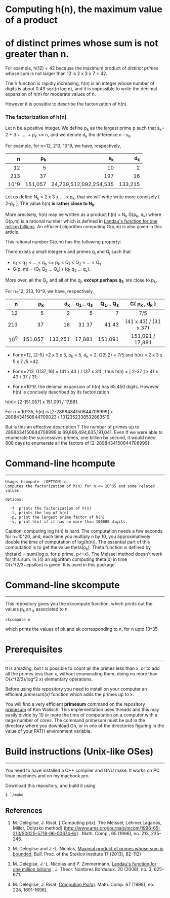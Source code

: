 # Computing h(n), the maximum value of a product
# of distinct primes whose sum is not greater than n.

For example, h(12) = 42 because  the maximum product
of _distinct primes_ whose sum is not larger than 12 is  2 x 3 x 7 = 42.


The h function is rapidly increasing, h(n) is an integer whose
number of digits is about 0.43 sqrt(n log n), and it is impossible
to write the decimal expansion of h(n) for moderate values of n.

However it is possible to describe the factorization of h(n).

### The factorization of h(n)

Let n be a positive integer. We define p<sub>k</sub> as
the largest prime p such that s<sub>k</sub>= 2 + 3 + .... + p<sub>k</sub> <= n,
and we denote d<sub>k</sub>  the difference n - s<sub>k</sub>.

For example, for n=12, 213, 10^9, we have, respectively,

| n  | p<sub>k</sub> |  s<sub>k</sub>  | d<sub>k</sub> |
| ---------: | ---------: | ---------: | --------: |
| 12   | 5    | 10    | 2 |
| 213 | 37  | 197  | 16 |
| 10^9 | 151,057  | 24,739,512,092,254,535 | 133,215 |

Let us define N<sub>k</sub> = 2 x 3 x .... x p<sub>k</sub>, that we
will write write more concisely [ 2-p<sub>k</sub> ]. The value
h(n) **is rather close to N<sub>k</sub>**.

More precisely, h(n) may be written as a product
h(n) = N<sub>k</sub>  G(p<sub>k</sub>, d<sub>k</sub>)
where  G(p,m) is a rational number which is defined in
[Landau's function for one million billions](https://eudml.org/doc/10854).
An efficient algorithm computing G(p,m) is also
given in this article.

This rational number  G(p,m)  has the following property:

There exists a small integer s and primes q<sub>j</sub> and Q<sub>j</sub> such that
- q<sub>1</sub> <  q<sub>2</sub> < ... < q<sub>s</sub> <= p<sub>k</sub>
   < Q<sub>1</sub> < Q<sub>2</sub> < ... < Q<sub>s</sub>
- G(p, m) = (Q<sub>1</sub>  Q<sub>2</sub>  ...
  Q<sub>s</sub>) / (q<sub>1</sub>  q<sub>2</sub>  ...  q<sub>s</sub>).

More over, all the Q<sub>j</sub>, and all of the q<sub>j</sub>, 
**except perhaps q<sub>1</sub>**, are close to p<sub>k</sub>.  

For n=12, 213, 10^9,  we have, respectively,

|    n  | p<sub>k</sub> |  d<sub>k</sub> | q<sub>1</sub>... q<sub>s</sub> | Q<sub>1</sub>... Q<sub>s</sub> |G( p<sub>k</sub> , d<sub>k</sub> )
| ---------:  | ---------: |  ---------: | ---------: | ---------: | :--------: |
|12   |  5  | 2   | 5 | 7 | 7/5|
|213 | 37 | 16 | 31  37 | 41  43 | (41 x 43) / (31 x 37)|
|10<sup>9</sup> | 151,057 | 133,251 |17,881 | 151,091|  151,091 / 17,881|

- For n=12, [2-5] =2 x 3 x 5,  p<sub>k</sub> = 5,  d<sub>k</sub> =
  2,  G(5,2) = 7/5 and h(n) = 2 x 3 x 5  x 7 /5  =42.

- For n=213, G(37, 16) = (41 x 43 ) / (37 x 31) , thus h(n) = [ 2-37 ]  x 41 x 43 / 37 / 31;

- For n=10^9, the decimal expansion of h(n) has 65,450 digits. However h(n) is
concisely described by its factorization

h(n)= [2-151,057] x 151,091 / 17,881.

For n = 10^35, h(n) is [2-2898434150644708999] x 2898434150644709023  / 1012352338532863519.

But is this an effective description ? The number of primes up to
2898434150644708999 is 69,866,494,635,191,041.  Even If we were able
to enumerate the successives primes, one billion by second, it would
need 808 days to enumerate all the factors of [2-2898434150644708999] .

# Command-line  hcompute
-------------------------------
```
Usage: hcompute  [OPTION] n
Computes the factorization of h(n) for n <= 10^35 and some related values.

Options:

  -f  prints the factorization of h(n)
  -l, prints the log of h(n) 
  -p, print the largest prime factor of h(n)
  -v, print h(n) if it has no more than 100000 digits.
```

Caution: computing log h(n) is hard. The computation needs a few
seconds for n=10^20, and, each time you multiply n by 10, you
approximatively double the time of computation of log(h(n)).
The essential part of this
computation is to get the value theta(p<sub>k</sub>).
Theta function  is defined by theta(x) = sum{log p, for p prime, p<=x}.
The Meissel method doesn't work for this sum. In (4) an
algorithm computing theta(x) in time O(x^(2/3+epsilon) is given.
It is used in this package.

# Command-line skcompute
----------------------
This repository gives you the skcompute function, which prints out the
values p<sub>k</sub> an <sub>k</sub> associated to n.

```
skcompute n
```
which prints the values of pk and sk corresponding to n, for n upto 10^35.

# Prerequisites
-----------------------------------
It is amazing, but t is possible to count all the primes less than x,
or to add all the primes less than x, without enumerating them, doing
no more than O(x^(2/3)/log^2 x) elementary operations.

Before using this repository you need to install on your computer
an efficient  _primesum(x)_ function which adds the primes up
to x.

You will find  a very efficient **primesum**  command on the repository
[primesum](https://github.com/kimwalisch/primesum)
of Kim Walisch. This implementation uses threads and this may easily
divide by 10 or more the time of computation on a computer with a large
number of cores. The command primesum must be put  in the directory where you download Gh, or
in one of the directories figuring in the value of your PATH environment variable.

# Build instructions (Unix-like OSes)
-----------------------------------
You need to have installed a C++ compiler and GNU make.
It works on PC linux machines and on my macbook pro.

Download this repository, and build it using

```
$ ./make
```

References
----------
1. M. Deleglise, J. Rivat,
[ Computing pi(x): The Meissel, Lehmer,Lagarias, Miller, Odlyzko method]
(http://www.ams.org/journals/mcom/1996-65-213/S0025-5718-96-00674-6/)
. Math. Comp., 65 (1996), no. 213, 235-245.
2. M. Deleglise and J.-L. Nicolas, [Maximal product of primes whose sum
is bounded](http://www.mathnet.ru/php/archive.phtml?wshow=paper&jrnid=spm&paperid=45&option_lang=eng),
Bull. Proc. of the Steklov Institute 17 (2013), 82-112)

3. M. Delegise, J.-L. Nicolas and P. Zimmermann,
[Landau's function  for one million billions](https://eudml.org/doc/10854)
, J. Theor. Nombres Bordeaux. 20 (2008), no. 3, 625-671.

4. M. Deleglise, J. Rivat, [Computing Psi(x)](http://www.ams.org/journals/mcom/1998-67-224/S0025-5718-98-00977-6/).
Math. Comp. 67 (1998), no. 224, 1691-1696].

